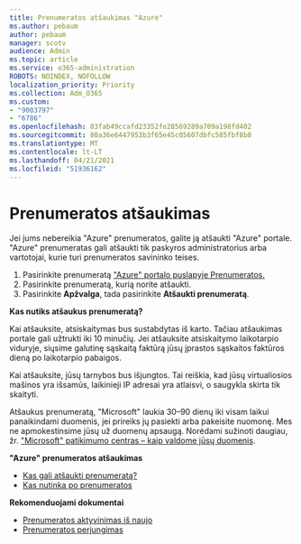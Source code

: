 ```yaml
---
title: Prenumeratos atšaukimas "Azure"
ms.author: pebaum
author: pebaum
manager: scotv
audience: Admin
ms.topic: article
ms.service: o365-administration
ROBOTS: NOINDEX, NOFOLLOW
localization_priority: Priority
ms.collection: Adm_O365
ms.custom:
- "9003797"
- "6786"
ms.openlocfilehash: 83fab49ccafd23352fe28569289a709a198fd402
ms.sourcegitcommit: 80a36e6447953b3f65e45c05607dbfc585fbf8b0
ms.translationtype: MT
ms.contentlocale: lt-LT
ms.lasthandoff: 04/21/2021
ms.locfileid: "51936162"
---
```

# <a name="cancel-subscription"></a>Prenumeratos atšaukimas

Jei jums nebereikia "Azure" prenumeratos, galite ją atšaukti "Azure" portale. "Azure" prenumeratas gali atšaukti tik paskyros administratorius arba vartotojai, kurie turi prenumeratos savininko teises.

1. Pasirinkite prenumeratą ["Azure" portalo puslapyje Prenumeratos.](https://portal.azure.com/#blade/Microsoft_Azure_Billing/SubscriptionsBlade)
2. Pasirinkite prenumeratą, kurią norite atšaukti.
3. Pasirinkite **Apžvalga**, tada pasirinkite **Atšaukti prenumeratą**.

**Kas nutiks atšaukus prenumeratą?**

Kai atšauksite, atsiskaitymas bus sustabdytas iš karto. Tačiau atšaukimas portale gali užtrukti iki 10 minučių. Jei atšauksite atsiskaitymo laikotarpio viduryje, siųsime galutinę sąskaitą faktūrą jūsų įprastos sąskaitos faktūros dieną po laikotarpio pabaigos.

Kai atšauksite, jūsų tarnybos bus išjungtos. Tai reiškia, kad jūsų virtualiosios mašinos yra išsamūs, laikinieji IP adresai yra atlaisvi, o saugykla skirta tik skaityti.

Atšaukus prenumeratą, "Microsoft" laukia 30–90 dienų iki visam laikui panaikindami duomenis, jei prireiks jų pasiekti arba pakeisite nuomonę. Mes ne apmokestinsime jūsų už duomenų apsaugą. Norėdami sužinoti daugiau, žr. ["Microsoft" patikimumo centras – kaip valdome jūsų duomenis](https://go.microsoft.com/fwLink/p/?LinkID=822930&clcid=0x409).

**"Azure" prenumeratos atšaukimas**

- [Kas gali atšaukti prenumeratą?](https://docs.microsoft.com/azure/billing/billing-how-to-cancel-azure-subscription?WT.mc_id=Portal-Microsoft_Azure_Support#who-can-cancel-a-subscription)
- [Kas nutinka po prenumeratos](https://docs.microsoft.com/azure/billing/billing-how-to-cancel-azure-subscription?WT.mc_id=Portal-Microsoft_Azure_Support#what-happens-after-i-cancel-my-subscription)

**Rekomenduojami dokumentai**

- [Prenumeratos aktyvinimas iš naujo](https://docs.microsoft.com/azure/billing/billing-how-to-cancel-azure-subscription?WT.mc_id=Portal-Microsoft_Azure_Support#reactivate-subscription)
- [Prenumeratos perjungimas](https://docs.microsoft.com/azure/billing/billing-how-to-switch-azure-offer?WT.mc_id=Portal-Microsoft_Azure_Support)